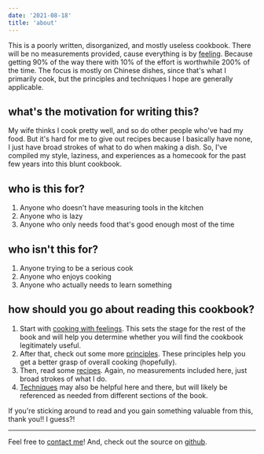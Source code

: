 ```yaml
---
date: '2021-08-18'
title: 'about'
---
```


This is a poorly written, disorganized, and mostly useless cookbook. There will be no measurements provided, cause everything is by [feeling](/principles/cooking-with-feelings). Because getting 90% of the way there with 10% of the effort is worthwhile 200% of the time. The focus is mostly on Chinese dishes, since that's what I primarily cook, but the principles and techniques I hope are generally applicable.

## what's the motivation for writing this?

My wife thinks I cook pretty well, and so do other people who've had my food. But it's hard for me to give out recipes because I basically have none, I just have broad strokes of what to do when making a dish. So, I've compiled my style, laziness, and experiences as a homecook for the past few years into this blunt cookbook.

## who is this for?

1. Anyone who doesn't have measuring tools in the kitchen
1. Anyone who is lazy
1. Anyone who only needs food that's good enough most of the time

## who isn't this for?

1. Anyone trying to be a serious cook
1. Anyone who enjoys cooking
1. Anyone who actually needs to learn something

## how should you go about reading this cookbook?

1. Start with [cooking with feelings](/principles/cooking-with-feelings). This sets the stage for the rest of the book and will help you determine whether you will find the cookbook legitimately useful.
1. After that, check out some more [principles](/principles). These principles help you get a better grasp of overall cooking (hopefully).
1. Then, read some [recipes](/recipes). Again, no measurements included here, just broad strokes of what I do.
1. [Techniques](/techniques) may also be helpful here and there, but will likely be referenced as needed from different sections of the book.

If you're sticking around to read and you gain something valuable from this, thank you!! I guess?!

<hr />

Feel free to [contact me](/contact)! And, check out the source on [github](https://github.com/zhjngli/the-principles-and-feelings-cookbook).
